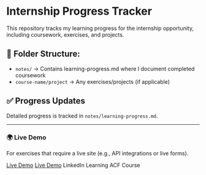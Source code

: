 # Internship Progress Tracker

This repository tracks my learning progress for the internship opportunity, including coursework, exercises, and projects.

## 📂 Folder Structure:

- `notes/` → Contains learning-progress.md where I document completed coursework
- `course-name/project` → Any exercises/projects (if applicable)

## ✅ Progress Updates

Detailed progress is tracked in `notes/learning-progress.md`.

---

### 🌍 Live Demo

For exercises that require a live site (e.g., API integrations or live forms).

[Live Demo](https://marting157.sg-host.com/)
[Live Demo](https://marting159.sg-host.com/) LinkedIn Learning ACF Course
